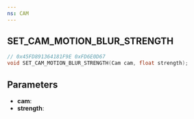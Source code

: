 ```yaml
---
ns: CAM
---
```

## SET_CAM_MOTION_BLUR_STRENGTH

```c
// 0x45FD891364181F9E 0xFD6E0D67
void SET_CAM_MOTION_BLUR_STRENGTH(Cam cam, float strength);
```

## Parameters
* **cam**:
* **strength**:
